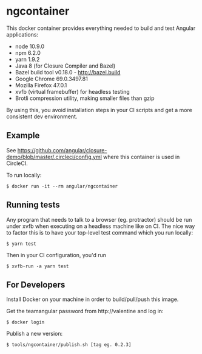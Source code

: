# ngcontainer

This docker container provides everything needed to build and test Angular applications:

- node 10.9.0
- npm 6.2.0
- yarn 1.9.2
- Java 8 (for Closure Compiler and Bazel)
- Bazel build tool v0.18.0 - http://bazel.build
- Google Chrome 69.0.3497.81
- Mozilla Firefox 47.0.1
- xvfb (virtual framebuffer) for headless testing
- Brotli compression utility, making smaller files than gzip

By using this, you avoid installation steps in your CI scripts and get a more consistent dev environment.

## Example

See https://github.com/angular/closure-demo/blob/master/.circleci/config.yml
where this container is used in CircleCI.

To run locally:

```
$ docker run -it --rm angular/ngcontainer
```

## Running tests

Any program that needs to talk to a browser (eg. protractor) should be run under xvfb when executing on a headless machine like on CI. The nice way to factor this is to have your top-level test command which you run locally:

```
$ yarn test
```

Then in your CI configuration, you'd run

```
$ xvfb-run -a yarn test
```

## For Developers

Install Docker on your machine in order to build/pull/push this image.

Get the teamangular password from http://valentine and log in:

`$ docker login`

Publish a new version:

`$ tools/ngcontainer/publish.sh [tag eg. 0.2.3]`
